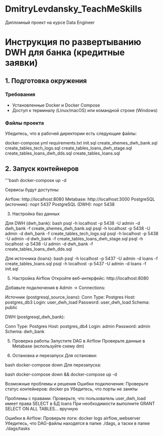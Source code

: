# DmitryLevdansky_TeachMeSkills
Дипломный проект на курсе Data Engineer

# Инструкция по развертыванию DWH для банка (кредитные заявки)

## 1. Подготовка окружения

### Требования
- Установленные Docker и Docker Compose
- Доступ к терминалу (Linux/macOS) или командной строке (Windows)

### Файлы проекта
Убедитесь, что в рабочей директории есть следующие файлы:

   docker-compose.yml
   requirements.txt
   init.sql
   create_shemes_dwh_bank.sql
   create_tables_tech_logs.sql
   create_tables_loans_dwh_stage.sql
   create_tables_loans_dwh_dds.sql
   create_tables_loans.sql

## 2. Запуск контейнеров

'''bash
docker-compose up -d

Сервисы будут доступны:

Airflow: http://localhost:8080
Metabase: http://localhost:3000
PostgreSQL (источник): порт 5437
PostgreSQL (DWH): порт 5438

3. Настройка баз данных
   
Для DWH (dwh_bank):
bash
psql -h localhost -p 5438 -U admin -d dwh_bank -f create_shemes_dwh_bank.sql
psql -h localhost -p 5438 -U admin -d dwh_bank -f create_tables_tech_logs.sql
psql -h localhost -p 5438 -U admin -d dwh_bank -f create_tables_loans_dwh_stage.sql
psql -h localhost -p 5438 -U admin -d dwh_bank -f create_tables_loans_dwh_dds.sql

Для источника (loans):
bash
psql -h localhost -p 5437 -U admin -d loans -f create_tables_loans.sql
psql -h localhost -p 5437 -U admin -d loans -f init.sql

5. Настройка Airflow
Откройте веб-интерфейс: http://localhost:8080

Добавьте подключения в Admin → Connections:

Источник (postgresql_source_loans):
Conn Type: Postgres
Host: postgres_db3
Login: user_dwh_load
Password: user_dwh_load
Schema: public

DWH (postgresql_dwh_bank):

Conn Type: Postgres
Host: postgres_db4
Login: admin
Password: admin
Schema: dwh_bank

5. Проверка работы
Запустите DAG в Airflow
Проверьте данные в Metabase (используйте схему dm)

6. Остановка и перезапуск
Для остановки:

bash
docker-compose down
Для перезапуска:

bash
docker-compose down && docker-compose up -d

Возможные проблемы и решения
Ошибки подключения:
Проверьте статус контейнеров: docker ps
Убедитесь, что порты не заняты

Проблемы с правами:
Проверьте, что пользователь user_dwh_load имеет права SELECT в БД loans
При необходимости выполните GRANT SELECT ON ALL TABLES... вручную

Ошибки в Airflow:
Проверьте логи: docker logs airflow_webserver
Убедитесь, что DAG-файлы находятся в папке ./dags, а таски в папке ./dags/tasks
